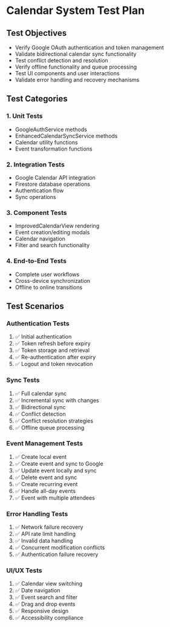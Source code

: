 # Calendar System Test Plan

## Test Objectives
- Verify Google OAuth authentication and token management
- Validate bidirectional calendar sync functionality
- Test conflict detection and resolution
- Verify offline functionality and queue processing
- Test UI components and user interactions
- Validate error handling and recovery mechanisms

## Test Categories

### 1. Unit Tests
- GoogleAuthService methods
- EnhancedCalendarSyncService methods
- Calendar utility functions
- Event transformation functions

### 2. Integration Tests
- Google Calendar API integration
- Firestore database operations
- Authentication flow
- Sync operations

### 3. Component Tests
- ImprovedCalendarView rendering
- Event creation/editing modals
- Calendar navigation
- Filter and search functionality

### 4. End-to-End Tests
- Complete user workflows
- Cross-device synchronization
- Offline to online transitions

## Test Scenarios

### Authentication Tests
1. ✅ Initial authentication
2. ✅ Token refresh before expiry
3. ✅ Token storage and retrieval
4. ✅ Re-authentication after expiry
5. ✅ Logout and token revocation

### Sync Tests
1. ✅ Full calendar sync
2. ✅ Incremental sync with changes
3. ✅ Bidirectional sync
4. ✅ Conflict detection
5. ✅ Conflict resolution strategies
6. ✅ Offline queue processing

### Event Management Tests
1. ✅ Create local event
2. ✅ Create event and sync to Google
3. ✅ Update event locally and sync
4. ✅ Delete event and sync
5. ✅ Create recurring event
6. ✅ Handle all-day events
7. ✅ Event with multiple attendees

### Error Handling Tests
1. ✅ Network failure recovery
2. ✅ API rate limit handling
3. ✅ Invalid data handling
4. ✅ Concurrent modification conflicts
5. ✅ Authentication failure recovery

### UI/UX Tests
1. ✅ Calendar view switching
2. ✅ Date navigation
3. ✅ Event search and filter
4. ✅ Drag and drop events
5. ✅ Responsive design
6. ✅ Accessibility compliance